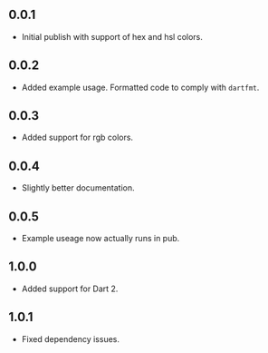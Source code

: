 ## 0.0.1

* Initial publish with support of hex and hsl colors.

## 0.0.2

* Added example usage. Formatted code to comply with `dartfmt`.

## 0.0.3

* Added support for rgb colors.

## 0.0.4

* Slightly better documentation.

## 0.0.5

* Example useage now actually runs in pub.

## 1.0.0

* Added support for Dart 2.

## 1.0.1

* Fixed dependency issues.